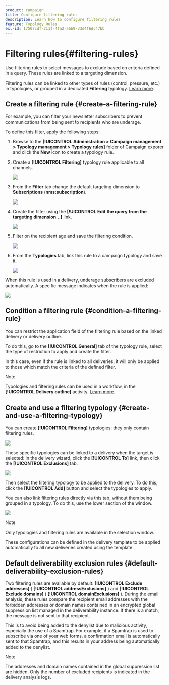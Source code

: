 ```yaml
---
product: campaign
title: Configure filtering rules
description: Learn how to configure filtering rules
feature: Typology Rules
exl-id: 17507cdf-211f-4fa2-abb9-33d4f6dc47bb
---
```

# Filtering rules{#filtering-rules}

Use filtering rules to select messages to exclude based on criteria defined in a query. These rules are linked to a targeting dimension.

Filtering rules can be linked to other types of rules (control, pressure, etc.) in typologies, or grouped in a dedicated **Filtering** typology. [Learn more](#create-and-use-a-filtering-typology).

## Create a filtering rule {#create-a-filtering-rule}

For example, you can filter your newsletter subscribers to prevent communications from being sent to recipients who are underage.

To define this filter, apply the following steps:

1. Browse to the **[!UICONTROL Administration > Campaign management > Typology management > Typology rules]** folder of Campaign exporer and click the **New** icon to create a typology rule.
1. Create a **[!UICONTROL Filtering]** typology rule applicable to all channels.

   ![](assets/campaign_opt_create_filter_01.png)

1. From the **Filter** tab change the default targeting dimension to **Subscriptions** (**nms:subscription**).

   ![](assets/campaign_opt_create_filter_02.png)

1. Create the filter using the **[!UICONTROL Edit the query from the targeting dimension...]** link.

   ![](assets/campaign_opt_create_filter_03.png)

1. Filter on the recipient age and save the filtering condition.

   ![](assets/campaign_opt_create_filter_03b.png)

1. From the **Typologies** tab, link this rule to a campaign typology and save it.

   ![](assets/campaign_opt_create_filter_04.png)

When this rule is used in a delivery, underage subscribers are excluded automatically. A specific message indicates when the rule is applied:

![](assets/campaign_opt_create_filter_05.png)

## Condition a filtering rule {#condition-a-filtering-rule}

You can restrict the application field of the filtering rule based on the linked delivery or delivery outline.

To do this, go to the **[!UICONTROL General]** tab of the typology rule, select the type of restriction to apply and create the filter.
<!--
![](assets/campaign_opt_create_filter_06.png)
-->


In this case, even if the rule is linked to all deliveries, it will only be applied to those which match the criteria of the defined filter.

>[!NOTE]
>
>Typologies and filtering rules can be used in a workflow, in the **[!UICONTROL Delivery outline]** activity. [Learn more](../workflow/delivery-outline.md).

## Create and use a filtering typology {#create-and-use-a-filtering-typology}

You can create **[!UICONTROL Filtering]** typologies: they only contain filtering rules. 

![](assets/campaign_opt_create_typo_filtering.png)

These specific typologies can be linked to a delivery when the target is selected: in the delivery wizard, click the **[!UICONTROL To]** link, then click the **[!UICONTROL Exclusions]** tab. 

![](assets/campaign_opt_apply_typo_filtering.png)

Then select the filtering typology to be applied to the delivery. To do this, click the **[!UICONTROL Add]** button and select the typologies to apply.

You can also link filtering rules directly via this tab, without them being grouped in a typology. To do this, use the lower section of the window. 

![](assets/campaign_opt_select_typo_filtering.png)

>[!NOTE]
>
>Only typologies and filtering rules are available in the selection window.
>
>These configurations can be defined in the delivery template to be applied automatically to all new deliveries created using the template.
>

## Default deliverability exclusion rules {#default-deliverability-exclusion-rules}

Two filtering rules are available by default: **[!UICONTROL Exclude addresses]** ( **[!UICONTROL addressExclusions]** ) and **[!UICONTROL Exclude domains]** ( **[!UICONTROL domainExclusions]** ). During the email analysis, these rules compare the recipient email addresses with the forbidden addresses or domain names contained in an encrypted global suppression list managed in the deliverability instance. If there is a match, the message is not sent to that recipient.

This is to avoid being added to the denylist due to malicious activity, especially the use of a Spamtrap. For example, if a Spamtrap is used to subscribe via one of your web forms, a confirmation email is automatically sent to that Spamtrap, and this results in your address being automatically added to the denylist.

>[!NOTE]
>
>The addresses and domain names contained in the global suppression list are hidden. Only the number of excluded recipients is indicated in the delivery analysis logs.
